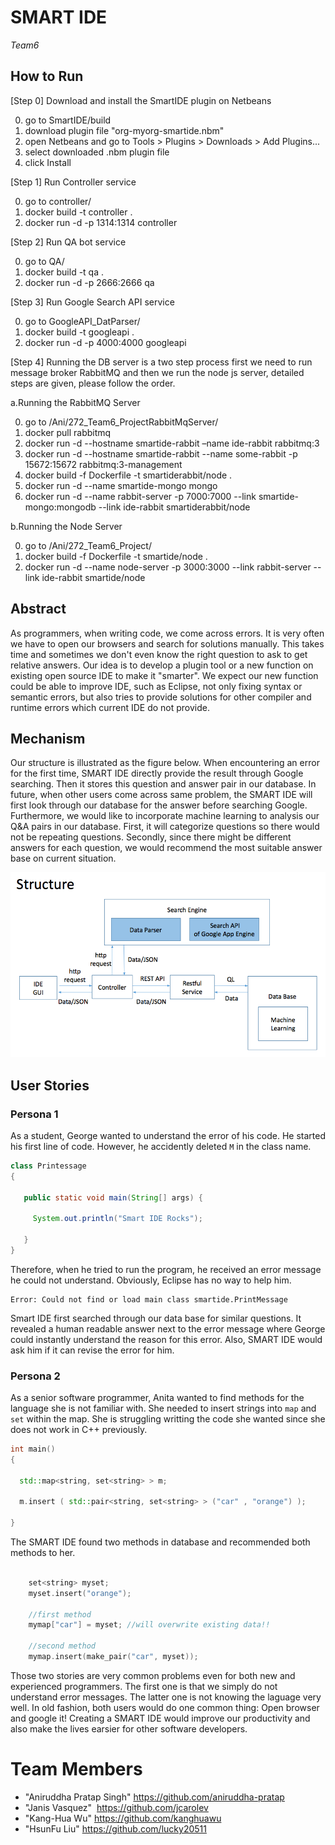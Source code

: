 # SMART IDE 
*Team6*

## How to Run
[Step 0] Download and install the SmartIDE plugin on Netbeans

0. go to SmartIDE/build
1. download plugin file "org-myorg-smartide.nbm"
2. open Netbeans and go to Tools > Plugins > Downloads > Add Plugins...
3. select downloaded .nbm plugin file
4. click Install

[Step 1] Run Controller service

0. go to controller/
1. docker build -t controller .
2. docker run -d -p 1314:1314 controller

[Step 2] Run QA bot service

0. go to QA/
1. docker build -t qa .
2. docker run -d -p 2666:2666 qa

[Step 3] Run Google Search API service

0. go to GoogleAPI_DatParser/
1. docker build -t googleapi .
2. docker run -d -p 4000:4000 googleapi


[Step 4] Running the DB server is a two step process first we need to run message broker RabbitMQ and then we run the node js server, detailed steps are given, please follow the order.

a.Running the RabbitMQ Server 

0. go to /Ani/272_Team6_ProjectRabbitMqServer/
1. docker pull rabbitmq
2. docker run -d --hostname smartide-rabbit –name ide-rabbit rabbitmq:3
3. docker run -d --hostname smartide-rabbit --name some-rabbit -p 15672:15672 rabbitmq:3-management
4. docker build -f Dockerfile -t smartiderabbit/node .
5. docker run -d --name smartide-mongo mongo
6. docker run -d --name rabbit-server -p 7000:7000 --link smartide-mongo:mongodb --link ide-rabbit smartiderabbit/node

b.Running the Node Server

0. go to /Ani/272_Team6_Project/
1. docker build -f Dockerfile -t smartide/node .
2. docker run -d --name node-server -p 3000:3000 --link rabbit-server --link ide-rabbit smartide/node

## Abstract

As programmers, when writing code, we come across errors. It is very often we have to open our browsers and search for solutions manually. This takes time and sometimes we don't even know the right question to ask to get relative answers. Our idea is to develop a plugin tool or a new function on existing open source IDE to make it "smarter". We expect our new function could be able to improve IDE, such as Eclipse, not only fixing syntax or semantic errors, but also tries to provide solutions for other compiler and runtime errors which current IDE do not provide. 

## Mechanism

Our structure is illustrated as the figure below. When encountering an error for the first time, SMART IDE directly provide the result through Google searching. Then it stores this question and answer pair in our database. In future, when other users come across same problem, the SMART IDE will first look through our database for the answer before searching Google. Furthermore, we would like to incorporate machine learning to analysis our Q&A pairs in our database. First, it will categorize questions so there would not be repeating questions. Secondly, since there might be different answers for each question, we would recommend the most suitable answer base on current situation.

![Structure](abstract/abstract.png?raw=true)


## User Stories

### Persona 1
As a student, George wanted to understand the error of his code. He started his first line of code. However, he accidently deleted `M` in the class name. 

```java
class Printessage
{

   public static void main(String[] args) {
     
     System.out.println("Smart IDE Rocks");

   }
}
```

Therefore, when he tried to run the program, he received an error message he could not understand. Obviously, Eclipse has no way to help him.

```
Error: Could not find or load main class smartide.PrintMessage
```

Smart IDE first searched through our data base for similar questions. It revealed a human readable answer next to the error message where George could instantly understand the reason for this error. Also, SMART IDE would ask him if it can revise the error for him. 

### Persona 2
As a senior software programmer, Anita wanted to find methods for the language she is not familiar with. She needed to insert strings into `map` and `set` within the map. She is struggling writting the code she wanted since she does not work in C++ previously.

```c++
int main()
{      

  std::map<string, set<string> > m;

  m.insert ( std::pair<string, set<string> > ("car" , "orange") );

}

```
The SMART IDE found two methods in database and recommended both methods to her.

```c++

	set<string> myset;
	myset.insert("orange");

	//first method
	mymap["car"] = myset; //will overwrite existing data!!

	//second method
	mymap.insert(make_pair("car", myset));

```

Those two stories are very common problems even for both new and experienced programmers. The first one is that we simply do not understand error messages. The latter one is not knowing the laguage very well. In old fashion, both users would do one common thing: Open browser and google it! Creating a SMART IDE would improve our productivity and also make the lives earsier for other software developers.

# <a name="team-members"></a>Team Members
* "Aniruddha Pratap Singh" https://github.com/aniruddha-pratap
* "Janis Vasquez"  https://github.com/jcarolev
* "Kang-Hua Wu" https://github.com/kanghuawu
* "HsunFu Liu" https://github.com/lucky20511
